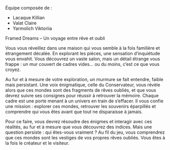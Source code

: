 Équipe composée de :
  - Lacaque Killian
  - Valat Claire
  - Yarmolich Viktoriia



Framed Dreams – Un voyage entre rêve et oubli

Vous vous réveillez dans une maison qui vous semble à la fois familière et étrangement décalée. En explorant les pièces, une sensation d’inquiétude vous envahit. Vous découvrez un vaste salon, mais un détail étrange vous frappe : un mur couvert de cadres vides… ou du moins, c’est ce que vous croyez.

Au fur et à mesure de votre exploration, un murmure se fait entendre, faible mais persistant. Une voix énigmatique, celle du Conservateur, vous révèle alors que ces mondes sont des fragments de rêves oubliés, et que vous devrez suivre ses consignes pour réussir à retrouver la mémoire. Chaque cadre est une porte menant à un univers en train de s’effacer. Il vous confie une mission : explorer ces mondes, retrouver les souvenirs éparpillés et comprendre qui vous êtes avant que tout ne disparaisse à jamais.

Pour ce faire, vous devrez résoudre des énigmes et interagir avec ces réalités, au fur et à mesure que vous découvrez des indices. Mais une question persiste : qui êtes-vous vraiment ? Au fil du jeu, vous comprendrez que ces mondes sont les vestiges de vos propres rêves oubliés. Vous êtes à la fois le créateur et le visiteur.

